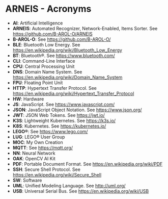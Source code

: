 # ARNEIS - Acronyms

* **AI**: Artificial Intelligence
* **ARNEIS**: Automated Recognizer, Network-Enabled, Items Sorter. See <https://github.com/B-AROL-O/ARNEIS>
* **B-AROL-O**: See <https://github.com/B-AROL-O/>
* **BLE**: Bluetooth Low Energy. See <https://en.wikipedia.org/wiki/Bluetooth_Low_Energy>
* **BT**: Bluetooth&reg;. See <https://www.bluetooth.com/>
* **CLI**: Command-Line Interface
* **CPU**: Central Processing Unit
* **DNS**: Domain Name System. See <https://en.wikipedia.org/wiki/Domain_Name_System>
* **FPU**: Floating Point Unit
* **HTTP**: Hypertext Transfer Protocol. See <https://en.wikipedia.org/wiki/Hypertext_Transfer_Protocol>
* **HW**: Hardware
* **JS**: JavaScript. See <https://www.javascript.com/>
* **JSON**: JavaScript Object Notation. See <https://www.json.org/>
* **JWT**: JSON Web Tokens. See <https://jwt.io/>
* **K3S**: Lightweight Kubernetes. See <https://k3s.io/>
* **K8S**: Kubernetes. See <https://kubernetes.io/>
* **LEGO&reg;**: See <https://www.lego.com/>
* **LUG**: LEGO&reg; User Group
* **MOC**: My Own Creation
* **MQTT**: See <https://mqtt.org/>
* **NN**: Neural Network
* **OAK**: OpenCV AI Kit
* **PDF**: Portable Document Format. See <https://en.wikipedia.org/wiki/PDF>
* **SSH**: Secure Shell Protocol. See <https://en.wikipedia.org/wiki/Secure_Shell>
* **SW**: Software
* **UML**: Unified Modeling Language. See <http://uml.org/>
* **USB**: Universal Serial Bus. See <https://en.wikipedia.org/wiki/USB>

<!-- EOF -->
